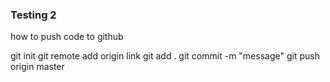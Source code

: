 ### Testing 2

how to push code to github 

git init 
git remote add origin link 
git add .
git commit -m  "message"
git push origin master
